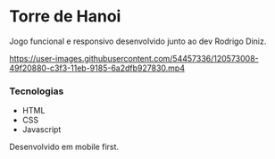 # Torre de Hanoi  

Jogo funcional e responsivo desenvolvido junto ao dev Rodrigo Diniz. 


https://user-images.githubusercontent.com/54457336/120573008-49f20880-c3f3-11eb-9185-6a2dfb927830.mp4


### Tecnologias
- HTML
- CSS
- Javascript

Desenvolvido em mobile first.
